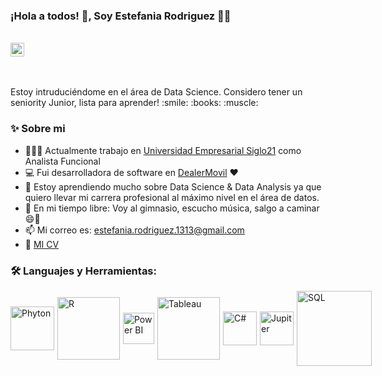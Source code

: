 ### ¡Hola a todos! 👋, Soy Estefania Rodriguez  👨‍💻

<br/>

<div style="display:flex; align-items:center">
<a href="https://www.linkedin.com/in/estefania-rodriguez-9a15a6177/">
  <img align="left" style="margin-right:5px" alt="Linkedin Estefania Rodriguez" width="22px" src="https://cdn.icon-icons.com/icons2/17/PNG/256/sociallinkedin_member_2125.png" />
</a>

</div>

<br />
<br/>

<p>
 Estoy intruduciéndome en el área de Data Science. Considero tener un seniority Junior, lista para aprender! :smile: :books: :muscle:
<br/>

  
### ✨ Sobre mi

-   👨🏽‍💻 Actualmente trabajo en [Universidad Empresarial Siglo21](https://21.edu.ar) como Analista Funcional
-   💻 Fui desarrolladora de software en [DealerMovil](https://dealermovil.com)  ♥️
-   📕 Estoy aprendiendo mucho sobre Data Science & Data Analysis ya que quiero llevar mi carrera profesional al máximo nivel en el área de datos.
-   🎿 En mi tiempo libre: Voy al gimnasio, escucho música, salgo a caminar 😄👩
-   📫 Mi correo es: estefania.rodriguez.1313@gmail.com
-   📝 [MI CV](https://github.com/EstefaniaJanetRodriguez/EstefaniaJanetRodriguez/blob/main/Mi%20_Curriculum%20_Vitae.md) 

  
### 🛠️ Languajes y Herramientas:

<div style="display:flex; align-items:center">

  <img align="left" style="margin-right:5px" alt="Phyton" width="70px" src="https://www.w3resource.com/w3r_images/python-pandas.svg" />

  <img align="left" style="margin-right:5px" alt="R" width="100px" src="https://encrypted-tbn0.gstatic.com/images?q=tbn:ANd9GcSrVjHD2AeJ1EFwJ05FPHhiAhDYnpq5NLrZduUyKQaMAbhlCZj2oQHMwpjKTyHaGZy69So&usqp=CAU" />

   <img align="left" style="margin-right:5px" alt="Power BI" width="50px" src="https://i0.wp.com/mundowin.com/wp-content/uploads/2020/02/Can-I-use-Power-Bi-for-Free.jpg?w=832&ssl=1" />

  <img align="left" style="margin-right:5px" alt="Tableau" width="100px" src="https://mma.prnewswire.com/media/411941/TABLEAU_SOFTWARE_LOGOjpg_Logo.jpg?p=facebook" />

   <img align="left" style="margin-right:5px" alt="C#" width="54px" src="https://www.fixedbuffer.com/wp-content/uploads/2019/06/reflexion.png" />
  
   <img align="left" style="margin-right:5px" alt="Jupiter" width="54px" src="https://upload.wikimedia.org/wikipedia/commons/thumb/3/38/Jupyter_logo.svg/1200px-Jupyter_logo.svg.png" />
  
   <img align="left" style="margin-right:5px" alt="SQL" width="120px" src="https://asphostcentral.com/Images/sqlserver2016.png" />
 
  
</div>




